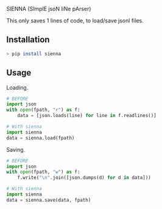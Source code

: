 SIENNA (SImplE jsoN liNe pArser)


This only saves 1 lines of code, to load/save jsonl files.

## Installation

```bash
> pip install sienna
```


## Usage

Loading.

```py
# BEFORE
import json
with open(fpath, "r") as f:
    data = [json.loads(line) for line in f.readlines()]

# With sienna
import sienna
data = sienna.load(fpath)
```

Saving.

```py
# BEFORE
import json
with open(fpath, "w") as f:
    f.write("\n".join([json.dumps(d) for d in data]))

# With sienna
import sienna
data = sienna.save(data, fpath)
```

